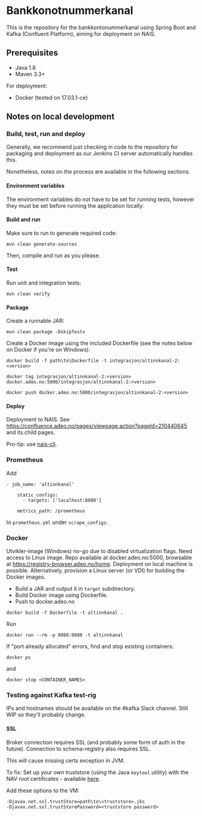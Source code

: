 # Bankkonotnummerkanal

This is the repository for the bankkontonummerkanal using Spring Boot and Kafka (Confluent Platform), aiming for deployment on NAIS.

## Prerequisites

* Java 1.8
* Maven 3.3+

For deployment:
* Docker (tested on 17.03.1-ce)

## Notes on local development

### Build, test, run and deploy
Generally, we recommend just checking in code to the repository for packaging and deployment as our Jenkins CI server automatically handles this.

Nonetheless, notes on the process are available in the following sections.

#### Environment variables
The environment variables do not have to be set for running tests, however they must be set before running the application locally:

#### Build and run

Make sure to run to generate required code:

```mvn clean generate-sources```

Then, compile and run as you please.

#### Test

Run unit and integration tests:

```mvn clean verify```

#### Package

Create a runnable JAR:

```mvn clean package -DskipTests```

Create a Docker image using the included Dockerfile (see the notes below on Docker if you're on Windows):

```
docker build -f path\to\Dockerfile -t integrasjon/altinnkanal-2:<version>

docker tag integrasjon/altinnkanal-2:<version> docker.adeo.no:5000/integrasjon/altinnkanal-2:<version>

docker push docker.adeo.no:5000/integrasjon/altinnkanal-2:<version>
```

#### Deploy

Deployment to NAIS. See https://confluence.adeo.no/pages/viewpage.action?pageId=210440645 and its child pages.

Pro-tip: use [nais-cli](https://github.com/nais/naisd). 

### Prometheus
Add

```
- job_name: 'altinnkanal'
  
    static_configs:
      - targets: ['localhost:8080']
 
    metrics_path: /prometheus
```
to ```prometheus.yml``` under ```scrape_configs```.

### Docker

Utvikler-image (Windows) no-go due to disabled virtualization flags. Need access to Linux image.
Repo available at docker.adeo.no:5000, browsable at https://registry-browser.adeo.no/home.
Deployment on local machine is possible. Alternatively, provision a Linux server (or VDI) for 
building the Docker images.

* Build a JAR and output it in ```target``` subdirectory.
* Build Docker image using Dockerfile.
* Push to docker.adeo.no

```
docker build -f Dockerfile -t altinnkanal .
```

Run
```
docker run --rm -p 8080:8080 -t altinnkanal
```

If "port already allocated" errors, find and stop existing containers:
```
docker ps
```

and

```
docker stop <CONTAINER_NAMES>
```

### Testing against Kafka test-rig
IPs and hostnames should be available on the #kafka Slack channel. Still WIP so they'll probably change.

#### SSL

Broker connection requires SSL (and probably some form of auth in the future).
Connection to schema-registry also requires SSL.

This will cause missing certs exception in JVM.

To fix: Set up your own truststore (using the Java `keytool` utility) with the NAV root certificates - 
available [here](https://confluence.adeo.no/display/ITOSS/Root-sertifikater).

Add these options to the VM:

```
-Djavax.net.ssl.trustStore=path\to\<truststore>.jks
-Djavax.net.ssl.trustStorePassword=<truststore password>
```
